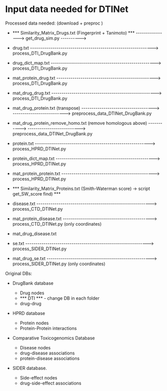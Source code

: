 # Input data needed for DTINet

Processed data needed: (download + preproc )

* *** Similarity_Matrix_Drugs.txt (Fingerprint + Tanimoto) ***  ----------------> get_drug_sim.py ---------->
* drug.txt -------------------------------------------------------------> process_DTI_DrugBank.py
* drug_dict_map.txt	----------------------------------------------------> process_DTI_DrugBank.py
* mat_protein_drug.txt -------------------------------------------------> process_DTI_DrugBank.py
* mat_drug_drug.txt ----------------------------------------------------> process_DTI_DrugBank.py
* mat_drug_protein.txt  (transpose) ------------------------------------> --------------------------> preprocess_data_DTINet_DrugBank.py
* mat_drug_protein_remove_homo.txt (remove homologous above) -----------> --------------------------> preprocess_data_DTINet_DrugBank.py

* protein.txt  ---------------------------------------------------------> process_HPRD_DTINet.py
* protein_dict_map.txt -------------------------------------------------> process_HPRD_DTINet.py
* mat_protein_protein.txt ----------------------------------------------> process_HPRD_DTINet.py
* *** Similarity_Matrix_Proteins.txt (Smith-Waterman score) -> script get_SW_score find) *** 

* disease.txt ---------------------------------------------------------> process_CTD_DTINet.py
* mat_protein_disease.txt  --------------------------------------------> process_CTD_DTINet.py (only coordinates)
* mat_drug_disease.txt	

* se.txt  -------------------------------------------------------------> process_SIDER_DTINet.py
* mat_drug_se.txt  ----------------------------------------------------> process_SIDER_DTINet.py (only coordinates)



Original DBs:
* DrugBank database 
    - Drug nodes
    - *** DTI *** - change DB in each folder
    - drug-drug 

* HPRD database
    - Protein nodes
    - Protein-Protein interactions

* Comparative Toxicogenomics Database
    - Disease nodes
    - drug-disease associations
    - protein-disease associations 

* SIDER database.
    - Side-effect nodes
    - drug-side-effect associations 

